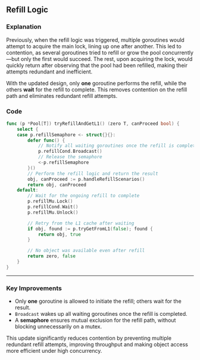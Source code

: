 ## Refill Logic

### Explanation

Previously, when the refill logic was triggered, multiple goroutines would attempt to acquire the main lock, lining up one after another. This led to contention, as several goroutines tried to refill or grow the pool concurrently—but only the first would succeed. The rest, upon acquiring the lock, would quickly return after observing that the pool had been refilled, making their attempts redundant and inefficient.

With the updated design, only **one** goroutine performs the refill, while the others **wait** for the refill to complete. This removes contention on the refill path and eliminates redundant refill attempts.

### Code

```go
func (p *Pool[T]) tryRefillAndGetL1() (zero T, canProceed bool) {
	select {
	case p.refillSemaphore <- struct{}{}:
		defer func() {
			// Notify all waiting goroutines once the refill is complete
			p.refillCond.Broadcast()
			// Release the semaphore
			<-p.refillSemaphore
		}()
		// Perform the refill logic and return the result
		obj, canProceed := p.handleRefillScenarios()
		return obj, canProceed
	default:
		// Wait for the ongoing refill to complete
		p.refillMu.Lock()
		p.refillCond.Wait()
		p.refillMu.Unlock()

		// Retry from the L1 cache after waiting
		if obj, found := p.tryGetFromL1(false); found {
			return obj, true
		}

		// No object was available even after refill
		return zero, false
	}
}
```

---

### Key Improvements

* Only **one** goroutine is allowed to initiate the refill; others wait for the result.
* `Broadcast` wakes up all waiting goroutines once the refill is completed.
* A **semaphore** ensures mutual exclusion for the refill path, without blocking unnecessarily on a mutex.

This update significantly reduces contention by preventing multiple redundant refill attempts, improving throughput and making object access more efficient under high concurrency.
